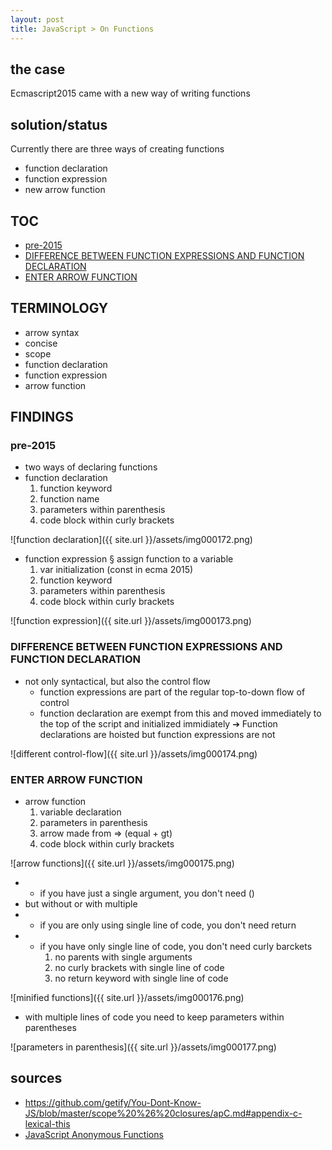 ```yaml
---
layout: post
title: JavaScript > On Functions
---
```

## the case
Ecmascript2015 came with a new way of writing functions

## solution/status
Currently there are three ways of creating functions
* function declaration
* function expression
* new arrow function

## TOC
<!-- TOC -->

- [pre-2015](#pre-2015)
- [DIFFERENCE BETWEEN FUNCTION EXPRESSIONS AND FUNCTION DECLARATION](#difference-between-function-expressions-and-function-declaration)
- [ENTER ARROW FUNCTION](#enter-arrow-function)

<!-- /TOC -->

## TERMINOLOGY
* arrow syntax
* concise
* scope
* function declaration
* function expression
* arrow function

## FINDINGS
### pre-2015
* two ways of declaring functions
* function declaration
    1. function keyword
    2. function name
    3. parameters within parenthesis
    4. code block within curly brackets

![function declaration]({{ site.url }}/assets/img000172.png)

* function expression
    § assign function to a variable
    1. var initialization (const in ecma 2015)
    2. function keyword
    3. parameters within parenthesis
    4. code block within curly brackets

![function expression]({{ site.url }}/assets/img000173.png)

### DIFFERENCE BETWEEN FUNCTION EXPRESSIONS AND FUNCTION DECLARATION
* not only syntactical, but also the control flow
    * function expressions are part of the regular top-to-down flow of control 
    * function declaration are exempt from this and moved immediately to the top of the script and initialized immidiately
    ➔ Function declarations are hoisted but function expressions are not

![different control-flow]({{ site.url }}/assets/img000174.png)

### ENTER ARROW FUNCTION
* arrow function
    1. variable declaration
    2. parameters in parenthesis
    3. arrow made from => (equal + gt)
    4. code block within curly brackets

![arrow functions]({{ site.url }}/assets/img000175.png)

* + if you have just a single argument, you don't need ()
* but without or with multiple 
* + if you are only using single line of code, you don't need return 
* + if you have only single line of code, you don't need curly barckets
    1. no parents with single arguments
    2. no curly brackets with single line of code
    3. no return keyword with single line of code			

![minified functions]({{ site.url }}/assets/img000176.png)

* with multiple lines of code you need to keep parameters within parentheses

![parameters in parenthesis]({{ site.url }}/assets/img000177.png)

## sources
* https://github.com/getify/You-Dont-Know-JS/blob/master/scope%20%26%20closures/apC.md#appendix-c-lexical-this
* [JavaScript Anonymous Functions](https://blog.scottlogic.com/2011/06/10/javascript-anonymous-functions.html)

